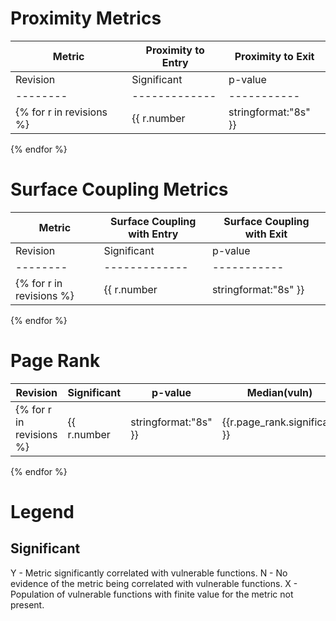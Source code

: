 Proximity Metrics
=================

|  Metric  |                    Proximity to Entry                     |                     Proximity to Exit                     |
| -------- | --------------------------------------------------------- | --------------------------------------------------------- |
| Revision |  Significant  |   p-value   | Median(vuln) | Median(neut) |  Significant  |   p-value   | Median(vuln) | Median(neut) |
| -------- | ------------- | ----------- | ------------ | ------------ | ------------- | ----------- | ------------ | ------------ |
{% for r in revisions %}| {{ r.number|stringformat:"8s" }} |       {{ r.pten.significant }}       | {{ r.pten.p|stringformat:"6.5e" }} | {{ r.pten.median.vuln|stringformat:"12.6f" }} | {{ r.pten.median.neut|stringformat:"12.6f" }} |       {{ r.ptex.significant }}       | {{ r.ptex.p|stringformat:"6.5e" }} | {{ r.ptex.median.vuln|stringformat:"12.6f" }} | {{ r.ptex.median.neut|stringformat:"12.6f" }} |
{% endfor %}

Surface Coupling Metrics
========================

|  Metric  |                Surface Coupling with Entry                |                Surface Coupling with Exit                 |
| -------- | --------------------------------------------------------- | --------------------------------------------------------- |
| Revision |  Significant  |   p-value   | Median(vuln) | Median(neut) |  Significant  |   p-value   | Median(vuln) | Median(neut) |
| -------- | ------------- | ----------- | ------------ | ------------ | ------------- | ----------- | ------------ | ------------ |
{% for r in revisions %}| {{ r.number|stringformat:"8s" }} |       {{ r.scen.significant }}       | {{ r.scen.p|stringformat:"6.5e" }} | {{ r.scen.median.vuln|stringformat:"12.6f" }} | {{ r.scen.median.neut|stringformat:"12.6f" }} |       {{ r.scex.significant }}       | {{ r.scex.p|stringformat:"6.5e" }} | {{ r.scex.median.vuln|stringformat:"12.6f" }} | {{ r.scex.median.neut|stringformat:"12.6f" }} |
{% endfor %}

Page Rank
=========

| Revision |  Significant  |   p-value   | Median(vuln) | Median(neut) |
| -------- | ------------- | ----------- | ------------ | ------------ |
{% for r in revisions %}| {{ r.number|stringformat:"8s" }} |       {{r.page_rank.significant }}       | {{ r.page_rank.p|stringformat:"6.5e" }} | {{ r.page_rank.median.vuln|stringformat:"12.6e" }} | {{ r.page_rank.median.neut|stringformat:"12.6e" }} |
{% endfor %}

Legend
======

Significant
-----------

 Y - Metric significantly correlated with vulnerable functions.
 N - No evidence of the metric being correlated with vulnerable functions.
 X - Population of vulnerable functions with finite value for the metric not present.

